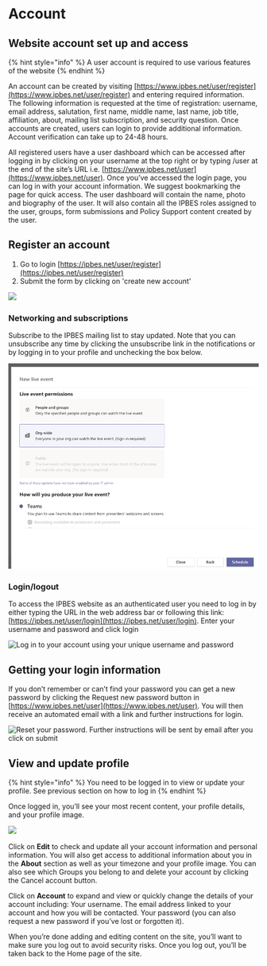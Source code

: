 # Account

## Website account set up and access

{% hint style="info" %}
A user account is required to use various features of the website
{% endhint %}

An account can be created by visiting [https://www.ipbes.net/user/register](https://www.ipbes.net/user/register) and entering required information. The following information is requested at the time of registration: username, email address, salutation, first name, middle name, last name, job title, affiliation, about, mailing list subscription, and security question. Once accounts are created, users can login to provide additional information. Account verification can take up to 24-48 hours.

All registered users have a user dashboard which can be accessed after logging in by clicking on your username at the top right or by typing /user at the end of the site’s URL i.e. [https://www.ipbes.net/user](https://www.ipbes.net/user). Once you’ve accessed the login page, you can log in with your account information. We suggest bookmarking the page for quick access. The user dashboard will contain the name, photo and biography of the user. It will also contain all the IPBES roles assigned to the user, groups, form submissions and Policy Support content created by the user.

## Register an account

1. Go to login [https://ipbes.net/user/register](https://ipbes.net/user/register)
2. Submit the form by clicking on 'create new account'

![](../.gitbook/assets/account\_create.jpg)

### Networking and subscriptions

Subscribe to the IPBES mailing list to stay updated. Note that you can unsubscribe any time by clicking the unsubscribe link in the notifications or by logging in to your profile and unchecking the box below.

![](<../.gitbook/assets/image (9).png>)

### Login/logout

To access the IPBES website as an authenticated user you need to log in by either typing the URL in the web address bar or following this link: [https://ipbes.net/user/login](https://ipbes.net/user/login). Enter your username and password and click login

![Log in to your account using your unique username and password](../.gitbook/assets/account\_login.jpg)

## Getting your login information

If you don’t remember or can’t find your password you can get a new password by clicking the Request new password button in [https://www.ipbes.net/user](https://www.ipbes.net/user). You will then receive an automated email with a link and further instructions for login.

![Reset your password. Further instructions will be sent by email after you click on submit](../.gitbook/assets/account\_reset.jpg)

## View and update profile

{% hint style="info" %}
You need to be logged in to view or update your profile. See previous section on how to log in
{% endhint %}

Once logged in, you’ll see your most recent content, your profile details, and your profile image.

![](../.gitbook/assets/ipbes\_account\_section.jpg)

Click on **Edit** to check and update all your account information and personal information. You will also get access to additional information about you in the **About** section as well as your timezone and your profile image. You can also see which Groups you belong to and delete your account by clicking the Cancel account button.

Click on **Account** to expand and view or quickly change the details of your account including: Your username. The email address linked to your account and how you will be contacted. Your password (you can also request a new password if you’ve lost or forgotten it).

When you’re done adding and editing content on the site, you’ll want to make sure you log out to avoid security risks. Once you log out, you’ll be taken back to the Home page of the site.
